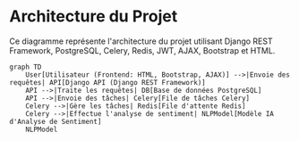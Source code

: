 # Architecture du Projet

Ce diagramme représente l'architecture du projet utilisant Django REST Framework, PostgreSQL, Celery, Redis, JWT, AJAX, Bootstrap et HTML.

```mermaid
graph TD
    User[Utilisateur (Frontend: HTML, Bootstrap, AJAX)] -->|Envoie des requêtes| API[Django API (Django REST Framework)]
    API -->|Traite les requêtes| DB[Base de données PostgreSQL]
    API -->|Envoie des tâches| Celery[File de tâches Celery]
    Celery -->|Gère les tâches| Redis[File d'attente Redis]
    Celery -->|Effectue l'analyse de sentiment| NLPModel[Modèle IA d'Analyse de Sentiment]
    NLPModel

